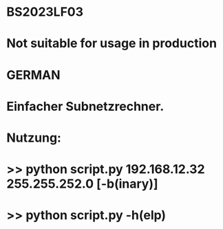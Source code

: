 # BS2023LF03
# Not suitable for usage in production
#
# GERMAN
#
# Einfacher Subnetzrechner.
#
# Nutzung:
# >> python script.py 192.168.12.32 255.255.252.0 [-b(inary)]
# >> python script.py -h(elp)
